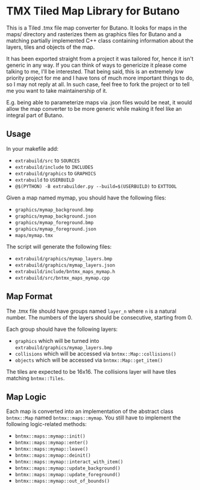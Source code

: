 # TMX Tiled Map Library for Butano

This is a Tiled .tmx file map converter for Butano. It looks for maps in the
maps/ directory and rasterizes them as graphics files for Butano and a matching
partially implemented C++ class containing information about the layers, tiles
and objects of the map.

It has been exported straight from a project it was tailored for, hence it isn't
generic in any way. If you can think of ways to genericize it please come
talking to me, I'll be interested. That being said, this is an extremely low
priority project for me and I have tons of much more important things to do, so
I may not reply at all. In such case, feel free to fork the project or to tell
me you want to take maintainership of it.

E.g. being able to parameterize maps via .json files would be neat, it would
allow the map converter to be more generic while making it feel like an integral
part of Butano.

## Usage

In your makefile add:
- `extrabuild/src` to `SOURCES`
- `extrabuild/include` to `INCLUDES`
- `extrabuild/graphics` to `GRAPHICS`
- `extrabuild` to `USERBUILD`
- `@$(PYTHON) -B extrabuilder.py --build=$(USERBUILD)` to `EXTTOOL`

Given a map named mymap, you should have the following files:
- `graphics/mymap_background.bmp`
- `graphics/mymap_background.json`
- `graphics/mymap_foreground.bmp`
- `graphics/mymap_foreground.json`
- `maps/mymap.tmx`

The script will generate the following files:
- `extrabuild/graphics/mymap_layers.bmp`
- `extrabuild/graphics/mymap_layers.json`
- `extrabuild/include/bntmx_maps_mymap.h`
- `extrabuild/src/bntmx_maps_mymap.cpp`

## Map Format

The .tmx file should have groups named `layer_n` where `n` is a natural number.
The numbers of the layers should be consecutive, starting from 0.

Each group should have the following layers:
- `graphics` which will be turned into `extrabuild/graphics/mymap_layers.bmp`
- `collisions` which will be accessed via `bntmx::Map::collisions()`
- `objects` which will be accessed via `bntmx::Map::get_item()`

The tiles are expected to be 16x16.
The collisions layer will have tiles matching `bntmx::Tiles`.

## Map Logic

Each map is converted into an implementation of the abstract class `bntmx::Map`
named `bntmx::maps::mymap`. You still have to implement the following
logic-related methods:
- `bntmx::maps::mymap::init()`
- `bntmx::maps::mymap::enter()`
- `bntmx::maps::mymap::leave()`
- `bntmx::maps::mymap::deinit()`
- `bntmx::maps::mymap::interact_with_item()`
- `bntmx::maps::mymap::update_background()`
- `bntmx::maps::mymap::update_foreground()`
- `bntmx::maps::mymap::out_of_bounds()`
